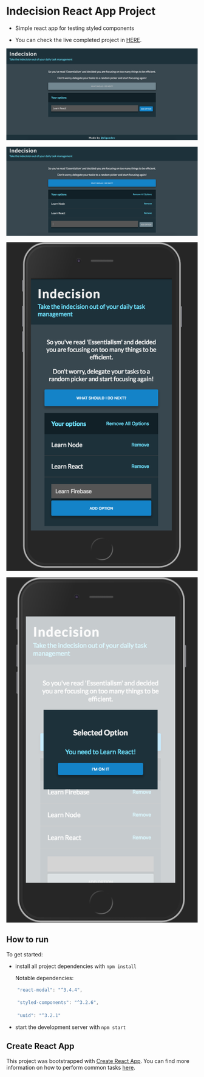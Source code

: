 # Indecision React App Project

* Simple react app for testing styled components

* You can check the live completed project in [HERE](https://digaodev.github.io/react-indecision-app/).

![Screen Shot for main](https://github.com/digaodev/react-indecision-app/blob/docs/docs/Screen_main_1.png?raw=true)

![Screen Shot for main 2](https://github.com/digaodev/react-indecision-app/blob/docs/docs/Screen_main_2.png?raw=true)

![Screen Shot for mobile](https://github.com/digaodev/react-indecision-app/blob/docs/docs/Screen_mobile_1.png?raw=true)

![Screen Shot for mobile 2](https://github.com/digaodev/react-indecision-app/blob/docs/docs/Screen_mobile_2.png?raw=true)

## How to run

To get started:

* install all project dependencies with `npm install`

  Notable dependencies:
```js
    "react-modal": "^3.4.4",

    "styled-components": "^3.2.6",
    
    "uuid": "^3.2.1"
```

* start the development server with `npm start`

## Create React App

This project was bootstrapped with [Create React App](https://github.com/facebookincubator/create-react-app). You can find more information on how to perform common tasks [here](https://github.com/facebookincubator/create-react-app/blob/master/packages/react-scripts/template/README.md).
